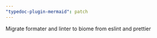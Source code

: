 ```yaml
---
"typedoc-plugin-mermaid": patch
---
```


Migrate formater and linter to biome from eslint and prettier
